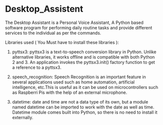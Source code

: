 # Desktop_Assistent

The Desktop Assistant is a Personal Voice Assistant, A Python based software program for performing daily routine tasks and provide different services to the individual as per the commands.

Libraries used ( You Must have to install these libraries ): 
1. pyttsx3: pyttsx3 is a text-to-speech conversion library in Python. Unlike alternative libraries, it works offline and is compatible with both Python 2 and 3. An application invokes the pyttsx3.init() factory function to get a reference to a pyttsx3.

2. speech_recognition: Speech Recognition is an important feature in several applications used such as home automation, artificial intelligence, etc.This is useful as it can be used on microcontrollers such as Raspberri Pis with the help of an external microphone. 

3. datetime: date and time are not a data type of its own, but a module named datetime can be imported to work with the date as well as time. Datetime module comes built into Python, so there is no need to install it externally.

